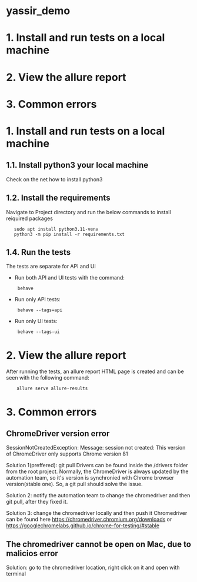 # yassir_demo

# 1. Install and run tests on a local machine
# 2. View the allure report
# 3. Common errors


# 1. Install and run tests on a local machine

## 1.1. Install python3 your local machine
Check on the net how to install python3

## 1.2. Install the requirements
Navigate to Project directory and run the below commands to install reiquired packages

	   sudo apt install python3.11-venv
       python3 -m pip install -r requirements.txt

## 1.4. Run the tests
The tests are separate for API and UI
 - Run both API and UI tests with the command:

        behave

 - Run only API tests:

        behave --tags=api

 - Run only UI tests:

        behave --tags-ui


# 2. View the allure report 
After running the tests, an allure report HTML page is created and can be seen with the following command:

        allure serve allure-results


# 3. Common errors

##  ChromeDriver version error
SessionNotCreatedException: Message: session not created: This version of ChromeDriver only supports Chrome version 81

Solution 1(preffered): git pull
Drivers can be found inside the /drivers folder from the root project. 
Normally, the ChromeDriver is always updated by the automation team, so it's version is synchronied with Chrome browser version(stable one).
So, a git pull should solve the issue.

Solution 2: notify the automation team to change the chromedriver and then git pull, after they fixed it.

Solution 3: change the chromedriver locally and then push it
Chromedriver can be found here https://chromedriver.chromium.org/downloads or https://googlechromelabs.github.io/chrome-for-testing/#stable

## The chromedriver cannot be open on Mac, due to malicios error
Solution: go to the chromedriver location, right click on it and open with terminal